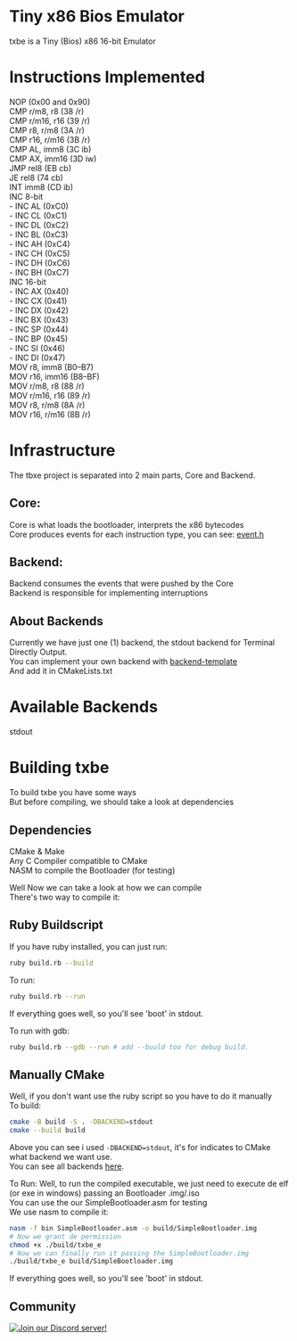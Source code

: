 # Tiny x86 Bios Emulator
  txbe is a Tiny (Bios) x86 16-bit Emulator

# Instructions Implemented
  NOP               (0x00 and 0x90)  
  CMP r/m8, r8      (38 /r)  
  CMP r/m16, r16    (39 /r)  
  CMP r8, r/m8      (3A /r)  
  CMP r16, r/m16    (3B /r)  
  CMP AL, imm8      (3C ib)  
  CMP AX, imm16     (3D iw)  
  JMP rel8          (EB cb)  
  JE rel8           (74 cb)  
  INT imm8          (CD ib)  
  INC 8-bit  
    - INC AL          (0xC0)  
    - INC CL          (0xC1)  
    - INC DL          (0xC2)  
    - INC BL          (0xC3)  
    - INC AH          (0xC4)  
    - INC CH          (0xC5)  
    - INC DH          (0xC6)  
    - INC BH          (0xC7)  
  INC 16-bit  
    - INC AX          (0x40)  
    - INC CX          (0x41)  
    - INC DX          (0x42)  
    - INC BX          (0x43)  
    - INC SP          (0x44)  
    - INC BP          (0x45)  
    - INC SI          (0x46)  
    - INC DI          (0x47)  
  MOV r8, imm8      (B0–B7)  
  MOV r16, imm16    (B8–BF)  
  MOV r/m8, r8      (88 /r)  
  MOV r/m16, r16    (89 /r)  
  MOV r8, r/m8      (8A /r)  
  MOV r16, r/m16    (8B /r)  

# Infrastructure
  The tbxe project is separated into 2 main parts, Core and Backend.  
## Core:
  Core is what loads the bootloader, interprets the x86 bytecodes  
  Core produces events for each instruction type, you can see: [event.h](https://github.com/trindadedev13/txbe/tree/main/event.hL6)  

## Backend:
  Backend consumes the events that were pushed by the Core  
  Backend is responsible for implementing interruptions  

## About Backends
  Currently we have just one (1) backend, the stdout backend for Terminal Directly Output.  
  You can implement your own backend with [backend-template](https://github.com/trindadedev13/txbe/tree/main/backend_template.c)  
  And add it in CMakeLists.txt  

# Available Backends
  stdout

# Building txbe
  To build txbe you have some ways  
  But before compiling, we should take a look at dependencies

## Dependencies
  CMake & Make  
  Any C Compiler compatible to CMake  
  NASM to compile the Bootloader (for testing)

Well Now we can take a look at how we can compile  
There's two way to compile it:

## Ruby Buildscript
  If you have ruby installed, you can just run:  
  ```bash
  ruby build.rb --build
  ```  
  To run:  
  ```bash
  ruby build.rb --run
  ```  
  If everything goes well, so you'll see 'boot' in stdout.

  To run with gdb:
  ```bash
  ruby build.rb --gdb --run # add --buuld too for debug build.
  ```  

## Manually CMake
  Well, if you don't want use the ruby script so you have to do it manually  
  To build:
  ```bash
  cmake -B build -S . -DBACKEND=stdout
  cmake --build build
  ```  
  Above you can see i used `-DBACKEND=stdout`, it's for indicates to CMake what backend we want use.  
  You can see all backends [here](https://github.com/trindadedev13/tiny-x86-bios-emulator?tab=readme-ov-file#available-backends).  

  To Run:
  Well, to run the compiled executable, we just need to execute de elf (or exe in windows) passing an Bootloader .img/.iso  
  You can use the our SimpleBootloader.asm for testing  
  We use nasm to compile it:
  ```bash
  nasm -f bin SimpleBootloader.asm -o build/SimpleBootloader.img
  # Now we grant de permission
  chmod +x ./build/txbe_e
  # Now we can finally run it passing the SimpleBootloader.img
  ./build/txbe_e build/SimpleBootloader.img
  ```  
  If everything goes well, so you'll see 'boot' in stdout.

## Community
[![Join our Discord server!](https://invidget.switchblade.xyz/5hSStgYfru)](https://discord.gg/5hSStgYfru)
